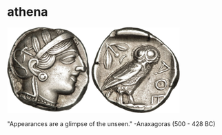 # athena

<img src="/imgs/athena_and_owl.jpg" alt="athena coin"
  title="athena" width="400" height="200" />

"Appearances are a glimpse of the unseen."
-Anaxagoras (500 - 428 BC)


